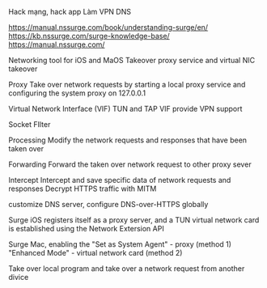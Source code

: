 Hack mạng, hack app 
Làm VPN 
DNS

https://manual.nssurge.com/book/understanding-surge/en/
https://kb.nssurge.com/surge-knowledge-base/
https://manual.nssurge.com/

Networking tool for iOS and MaOS
Takeover
proxy service and virtual NIC takeover

Proxy
Take over network requests by starting a local proxy service and configuring the system proxy on 127.0.0.1

Virtual Network Interface (VIF)
TUN and TAP VIF
provide VPN support

Socket FIlter



Processing
Modify the network requests and responses that have been taken over

Forwarding
Forward the taken over network request to other proxy sever

Intercept
Intercept and save specific data of network requests and responses
Decrypt HTTPS traffic with MITM

customize DNS server, configure DNS-over-HTTPS globally

Surge iOS registers itself as a proxy server, and a TUN virtual network card is established using the Network Extersion API

Surge Mac, enabling the "Set as System Agent" - proxy (method 1)
"Enhanced Mode" - virtual network card (method 2)

Take over local program and take over a network request from another divice
